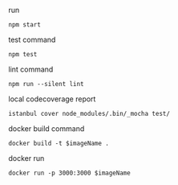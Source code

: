 run
```
npm start
```

test command
```
npm test
```

lint command
```
npm run --silent lint
```

local codecoverage report
```
istanbul cover node_modules/.bin/_mocha test/ 
```

docker build command
```
docker build -t $imageName .
```

docker run
```
docker run -p 3000:3000 $imageName
````
